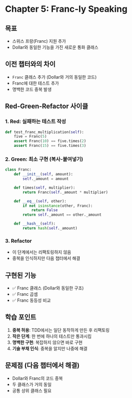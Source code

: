 # Chapter 5: Franc-ly Speaking

## 목표

- 스위스 프랑(Franc) 지원 추가
- Dollar와 동일한 기능을 가진 새로운 통화 클래스

## 이전 챕터와의 차이

- `Franc` 클래스 추가 (Dollar와 거의 동일한 코드)
- Franc에 대한 테스트 추가
- 명백한 코드 중복 발생

## Red-Green-Refactor 사이클

### 1. Red: 실패하는 테스트 작성

```python
def test_franc_multiplication(self):
    five = Franc(5)
    assert Franc(10) == five.times(2)
    assert Franc(15) == five.times(3)
```

### 2. Green: 최소 구현 (복사-붙여넣기)

```python
class Franc:
    def __init__(self, amount):
        self._amount = amount

    def times(self, multiplier):
        return Franc(self._amount * multiplier)

    def __eq__(self, other):
        if not isinstance(other, Franc):
            return False
        return self._amount == other._amount

    def __hash__(self):
        return hash(self._amount)
```

### 3. Refactor

- 이 단계에서는 리팩토링하지 않음
- 중복을 인식하지만 다음 챕터에서 해결

## 구현된 기능

- ✅ Franc 클래스 (Dollar와 동일한 구조)
- ✅ Franc 곱셈
- ✅ Franc 동등성 비교

## 학습 포인트

1. **중복 허용**: TDD에서는 일단 동작하게 만든 후 리팩토링
2. **작은 단계**: 한 번에 하나의 테스트만 통과시킴
3. **명백한 구현**: 복잡하지 않으면 바로 구현
4. **기술 부채 인식**: 중복을 알지만 나중에 해결

## 문제점 (다음 챕터에서 해결)

- Dollar와 Franc의 코드 중복
- 두 클래스가 거의 동일
- 공통 상위 클래스 필요
